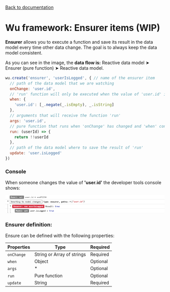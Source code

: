 [Back to documentation](./documentation.md)

# Wu framework: Ensurer items (WIP)

**Ensurer** allows you to execute a function and save its result in the data model every time other data change. The goal is to always keep the data model consistent.

As you can see in the image, the **data flow is:** Reactive data model &#10148; Ensurer (pure function) &#10148; Reactive data model.

```javascript
wu.create('ensurer', 'userIsLogged', { // name of the ensurer item
  // path of the data model that we are watching
  onChange: 'user.id',
  // 'run' function will only be executed when the value of 'user.id' is a non-empty string
  when: {
    'user.id': [_.negate(_.isEmpty), _.isString]
  },
  // arguments that will receive the function 'run'
  args: 'user.id',
  // pure function that runs when 'onChange' has changed and 'when' conditions match
  run: (userId) => {
    return !!userId
  },
  // path of the data model where to save the result of 'run'
  update: 'user.isLogged'
})
```

### Console
When someone changes the value of **'user.id'** the developer tools console shows:

![Console](./wu-framework-ensurer-console.png)

### Ensurer definition:

Ensure can be defined with the following properties:

| Properties | Type                       | Required |
| ---------- |----------------------------| ---------|
| `onChange` | String or Array of strings | Required |
| `when`     | Object                     | Optional |
| `args`     | *                          | Optional |
| `run`      | Pure function              | Optional |
| `update`   | String                     | Required |
